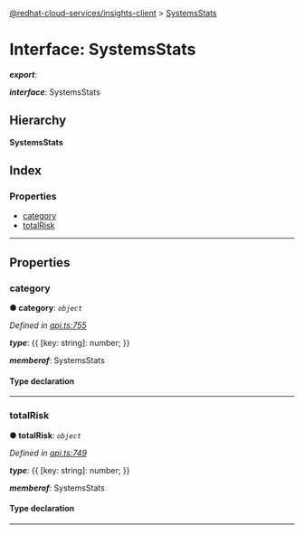 [@redhat-cloud-services/insights-client](../README.md) > [SystemsStats](../interfaces/systemsstats.md)

# Interface: SystemsStats

*__export__*: 

*__interface__*: SystemsStats

## Hierarchy

**SystemsStats**

## Index

### Properties

* [category](systemsstats.md#category)
* [totalRisk](systemsstats.md#totalrisk)

---

## Properties

<a id="category"></a>

###  category

**● category**: *`object`*

*Defined in [api.ts:755](https://github.com/RedHatInsights/javascript-clients/blob/master/packages/insights/api.ts#L755)*

*__type__*: {{ \[key: string\]: number; }}

*__memberof__*: SystemsStats

#### Type declaration

[key: `string`]: `number`

___
<a id="totalrisk"></a>

###  totalRisk

**● totalRisk**: *`object`*

*Defined in [api.ts:749](https://github.com/RedHatInsights/javascript-clients/blob/master/packages/insights/api.ts#L749)*

*__type__*: {{ \[key: string\]: number; }}

*__memberof__*: SystemsStats

#### Type declaration

[key: `string`]: `number`

___

